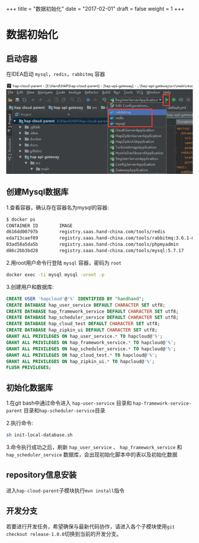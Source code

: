 +++
title = "数据初始化"
date = "2017-02-01"
draft = false
weight = 1
+++

# 数据初始化

## 启动容器

在IDEA启动 `mysql`，`redis`，`rabbitmq` 容器

![](./images/start-docker.png)

## 创建Mysql数据库

1.查看容器，确认存在容器名为mysql的容器:

```bash
$ docker ps
CONTAINER ID        IMAGE                                                          COMMAND                  CREATED             STATUS              PORTS                                                                                        NAMES
d616dd00797b        registry.saas.hand-china.com/tools/redis                       "/sbin/entrypoint.sh"    2 hours ago         Up 2 hours          0.0.0.0:6379->6379/tcp                                                                       redis
eda713caef09        registry.saas.hand-china.com/tools/rabbitmq:3.6.1-management   "/docker-entrypoin..."   2 hours ago         Up 2 hours          4369/tcp, 5671/tcp, 0.0.0.0:5672->5672/tcp, 15671/tcp, 25672/tcp, 0.0.0.0:15672->15672/tcp   rabbitmq
03ad58a5da5b        registry.saas.hand-china.com/tools/phpmyadmin                  "/run.sh phpmyadmin"     2 hours ago         Up 2 hours          0.0.0.0:80->80/tcp                                                                           phpmyadmin
d86c2bb3bd28        registry.saas.hand-china.com/tools/mysql:5.7.17                "docker-entrypoint..."   2 hours ago         Up 2 hours          0.0.0.0:3306->3306/tcp                                                                       mysql
```

2.用root用户命令行登陆 `mysql` 容器，密码为 `root`

```bash
docker exec -ti mysql mysql -uroot -p
```

3.创建用户和数据库:

```sql
CREATE USER 'hapcloud'@'%' IDENTIFIED BY "handhand";
CREATE DATABASE hap_user_service DEFAULT CHARACTER SET utf8;
CREATE DATABASE hap_framework_service DEFAULT CHARACTER SET utf8;
CREATE DATABASE hap_scheduler_service DEFAULT CHARACTER SET utf8;
CREATE DATABASE hap_cloud_test DEFAULT CHARACTER SET utf8;
CREATE DATABASE hap_zipkin_ui DEFAULT CHARACTER SET utf8;
GRANT ALL PRIVILEGES ON hap_user_service.* TO hapcloud@'%';
GRANT ALL PRIVILEGES ON hap_framework_service.* TO hapcloud@'%';
GRANT ALL PRIVILEGES ON hap_scheduler_service.* TO hapcloud@'%';
GRANT ALL PRIVILEGES ON hap_cloud_test.* TO hapcloud@'%';
GRANT ALL PRIVILEGES ON hap_zipkin_ui.* TO hapcloud@'%';
FLUSH PRIVILEGES;
```

## 初始化数据库

1.在git bash中通过命令进入 `hap-user-service` 目录和 `hap-framework-service-parent` 目录和`hap-scheduler-service`目录

2.执行命令:

```bash
sh init-local-database.sh
```

3.命令执行成功之后，刷新 `hap_user_service` 、   `hap_framework_service` 和 `hap_scheduler_service` 数据库，会出现初始化脚本中的表以及初始化数据

## repository信息安装

进入`hap-cloud-parent`子模块执行`mvn install`指令

## 开发分支

若要进行开发任务，希望确保与最新代码协作，请进入各个子模块使用`git checkout release-1.0.0`切换到当前的开发分支。